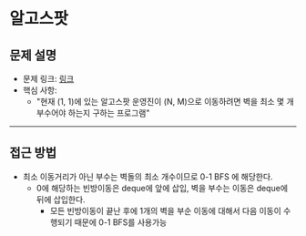# 알고스팟

## 문제 설명
- 문제 링크: [링크](https://www.acmicpc.net/problem/1261)
- 핵심 사항:
  - "현재 (1, 1)에 있는 알고스팟 운영진이 (N, M)으로 이동하려면 벽을 최소 몇 개 부수어야 하는지 구하는 프로그램"
---

## 접근 방법
- 최소 이동거리가 아닌 부수는 벽돌의 최소 개수이므로 0-1 BFS 에 해당한다.
  - 0에 해당하는 빈방이동은 deque에 앞에 삽입, 벽을 부수는 이동은 deque에 뒤에 삽입한다.
    - 모든 빈방이동이 끝난 후에 1개의 벽을 부순 이동에 대해서 다음 이동이 수행되기 때문에 0-1 BFS를 사용가능